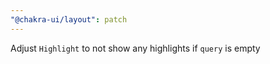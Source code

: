 ```yaml
---
"@chakra-ui/layout": patch
---
```


Adjust `Highlight` to not show any highlights if `query` is empty
